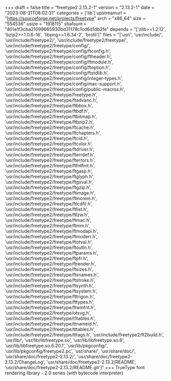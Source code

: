 +++
draft = false
title = "freetype2 2.13.2-1"
version = "2.13.2-1"
date = "2023-08-31T08:02:31"
categories = ['lib']
upstreamurl = "https://sourceforge.net/projects/freetype"
arch = "x86_64"
size = "554536"
usize = "1918115"
sha1sum = "401e1f3cba21099665930bd31178c1cd6d1db2fe"
depends = "['zlib>=1.2.12', 'bzip2>=1.0.6-16', 'libpng>=1.6.34-2', 'brotli']"
files = "['usr/', 'usr/include/', 'usr/include/freetype2/', 'usr/include/freetype2/freetype/', 'usr/include/freetype2/freetype/config/', 'usr/include/freetype2/freetype/config/ftconfig.h', 'usr/include/freetype2/freetype/config/ftheader.h', 'usr/include/freetype2/freetype/config/ftmodule.h', 'usr/include/freetype2/freetype/config/ftoption.h', 'usr/include/freetype2/freetype/config/ftstdlib.h', 'usr/include/freetype2/freetype/config/integer-types.h', 'usr/include/freetype2/freetype/config/mac-support.h', 'usr/include/freetype2/freetype/config/public-macros.h', 'usr/include/freetype2/freetype/freetype.h', 'usr/include/freetype2/freetype/ftadvanc.h', 'usr/include/freetype2/freetype/ftbbox.h', 'usr/include/freetype2/freetype/ftbdf.h', 'usr/include/freetype2/freetype/ftbitmap.h', 'usr/include/freetype2/freetype/ftbzip2.h', 'usr/include/freetype2/freetype/ftcache.h', 'usr/include/freetype2/freetype/ftchapters.h', 'usr/include/freetype2/freetype/ftcid.h', 'usr/include/freetype2/freetype/ftcolor.h', 'usr/include/freetype2/freetype/ftdriver.h', 'usr/include/freetype2/freetype/fterrdef.h', 'usr/include/freetype2/freetype/fterrors.h', 'usr/include/freetype2/freetype/ftfntfmt.h', 'usr/include/freetype2/freetype/ftgasp.h', 'usr/include/freetype2/freetype/ftglyph.h', 'usr/include/freetype2/freetype/ftgxval.h', 'usr/include/freetype2/freetype/ftgzip.h', 'usr/include/freetype2/freetype/ftimage.h', 'usr/include/freetype2/freetype/ftincrem.h', 'usr/include/freetype2/freetype/ftlcdfil.h', 'usr/include/freetype2/freetype/ftlist.h', 'usr/include/freetype2/freetype/ftlzw.h', 'usr/include/freetype2/freetype/ftmac.h', 'usr/include/freetype2/freetype/ftmm.h', 'usr/include/freetype2/freetype/ftmodapi.h', 'usr/include/freetype2/freetype/ftmoderr.h', 'usr/include/freetype2/freetype/ftotval.h', 'usr/include/freetype2/freetype/ftoutln.h', 'usr/include/freetype2/freetype/ftparams.h', 'usr/include/freetype2/freetype/ftpfr.h', 'usr/include/freetype2/freetype/ftrender.h', 'usr/include/freetype2/freetype/ftsizes.h', 'usr/include/freetype2/freetype/ftsnames.h', 'usr/include/freetype2/freetype/ftstroke.h', 'usr/include/freetype2/freetype/ftsynth.h', 'usr/include/freetype2/freetype/ftsystem.h', 'usr/include/freetype2/freetype/fttrigon.h', 'usr/include/freetype2/freetype/fttypes.h', 'usr/include/freetype2/freetype/ftwinfnt.h', 'usr/include/freetype2/freetype/otsvg.h', 'usr/include/freetype2/freetype/t1tables.h', 'usr/include/freetype2/freetype/ttnameid.h', 'usr/include/freetype2/freetype/tttables.h', 'usr/include/freetype2/freetype/tttags.h', 'usr/include/freetype2/ft2build.h', 'usr/lib/', 'usr/lib/libfreetype.so', 'usr/lib/libfreetype.so.6', 'usr/lib/libfreetype.so.6.20.1', 'usr/lib/pkgconfig/', 'usr/lib/pkgconfig/freetype2.pc', 'usr/share/', 'usr/share/doc/', 'usr/share/doc/freetype2-2.13.2/', 'usr/share/doc/freetype2-2.13.2/ChangeLog', 'usr/share/doc/freetype2-2.13.2/README', 'usr/share/doc/freetype2-2.13.2/README.git']"
+++
TrueType font rendering library - 2.0 series (with bytecode interpreter)